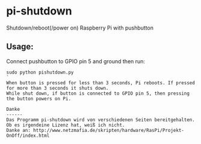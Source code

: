 pi-shutdown
===========

Shutdown/reboot(/power on) Raspberry Pi with pushbutton

## Usage:
Connect pushbutton to GPIO pin 5 and ground then run:
```
sudo python pishutdown.py
`
When button is pressed for less than 3 seconds, Pi reboots. If pressed for more than 3 seconds it shuts down.
While shut down, if button is connected to GPIO pin 5, then pressing the button powers on Pi.

Danke
------
Das Programm pi-shutdown wird von verschiedenen Seiten bereitgehalten. Ob es irgendeine Lizenz hat, weiß ich nicht.
Danke an: http://www.netzmafia.de/skripten/hardware/RasPi/Projekt-OnOff/index.html 

